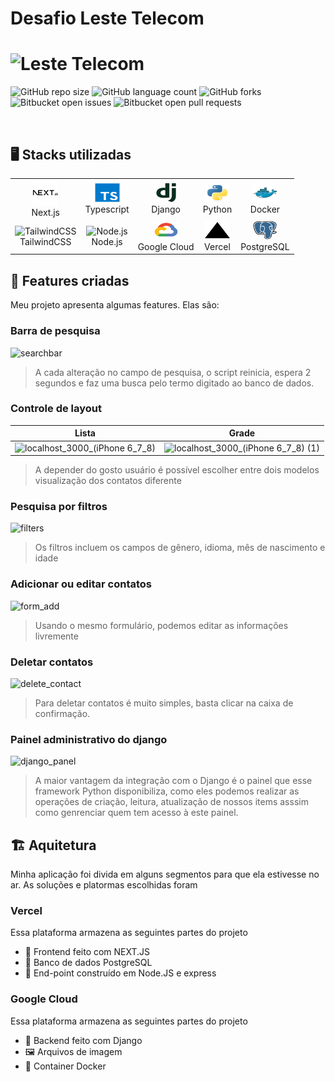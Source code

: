 # Desafio Leste Telecom

<h1>
  <img alt="Leste Telecom" title="Leste Telecom" src="./logo.png" width="200px" />
</h1>

<div>

![GitHub repo size](https://img.shields.io/github/repo-size/sandrofilho2000/desafio_leste_telecom?style=for-the-badge)
![GitHub language count](https://img.shields.io/github/languages/count/sandrofilho2000/desafio_leste_telecom?style=for-the-badge)
![GitHub forks](https://img.shields.io/github/forks/sandrofilho2000/desafio_leste_telecom?style=for-the-badge)
![Bitbucket open issues](https://img.shields.io/bitbucket/issues/sandrofilho2000/desafio_leste_telecom?style=for-the-badge)
![Bitbucket open pull requests](https://img.shields.io/bitbucket/pr-raw/sandrofilho2000/desafio_leste_telecom?style=for-the-badge)

</div>

<br />

## 🖥️ Stacks utilizadas

<table>
  <tr>
    <td align="center">
      <img alt="Next.js" src="https://github.com/devicons/devicon/blob/master/icons/nextjs/nextjs-original-wordmark.svg" height="40" width="40">
      <br />Next.js
    </td>
    <td align="center">
      <img alt="React" src="https://github.com/devicons/devicon/blob/master/icons/typescript/typescript-original.svg" height="30" width="40">
      <br />Typescript
    </td>
    <td align="center">
      <img alt="Django" src="https://github.com/devicons/devicon/blob/master/icons/django/django-plain.svg" height="30" width="40">
      <br />Django
    </td>
    <td align="center">
      <img alt="Python" src="https://raw.githubusercontent.com/devicons/devicon/master/icons/python/python-original.svg" height="30" width="40">
      <br />Python
    </td>
    <td align="center">
      <img alt="Python" src="https://github.com/devicons/devicon/blob/master/icons/docker/docker-original.svg" height="30" width="40">
      <br />Docker
    </td>
  </tr>
  <tr>
    <td align="center">
      <img alt="TailwindCSS" src="https://cdn.jsdelivr.net/gh/devicons/devicon/icons/tailwindcss/tailwindcss-original.svg" height="30" width="40">
      <br />TailwindCSS
    </td>
    <td align="center">
      <img alt="Node.js" src="https://cdn.jsdelivr.net/gh/devicons/devicon/icons/nodejs/nodejs-original.svg" height="30" width="40">
      <br />Node.js
    </td>
    <td align="center">
      <img alt="Google Cloud" src="https://github.com/devicons/devicon/blob/master/icons/googlecloud/googlecloud-original.svg" height="30" width="40">
      <br />Google Cloud
    </td>
    <td align="center">
      <img alt="Google Cloud" src="https://github.com/devicons/devicon/blob/master/icons/vercel/vercel-original.svg" height="30" width="40">
      <br />Vercel
    </td>
    <td align="center">
      <img alt="PostgreSQL" src="https://github.com/devicons/devicon/blob/master/icons/postgresql/postgresql-original.svg" height="30" width="40">
      <br />PostgreSQL
    </td>
  </tr>
</table>

## 🚀 Features criadas

Meu projeto apresenta algumas features. Elas são:

### Barra de pesquisa

![searchbar](https://github.com/sandrofilho2000/desafio_leste_telecom/assets/75636911/ebd672d1-d2e9-40a5-b91e-c6eb512ec213)

> A cada alteração no campo de pesquisa, o script reinicia, espera 2 segundos e faz uma busca pelo termo digitado ao banco de dados.

### Controle de layout

| Lista                                                                                                                                           | Grade                                                                                                                                               |
| ----------------------------------------------------------------------------------------------------------------------------------------------- | --------------------------------------------------------------------------------------------------------------------------------------------------- |
| ![localhost_3000_(iPhone 6_7_8)](https://github.com/sandrofilho2000/desafio_leste_telecom/assets/75636911/0d59cfb8-8cd5-4e64-8f58-6062211c50b2) | ![localhost_3000_(iPhone 6_7_8) (1)](https://github.com/sandrofilho2000/desafio_leste_telecom/assets/75636911/4151a952-8e37-48a4-8f0c-2ae08135033b) |

> A depender do gosto usuário é possível escolher entre dois modelos visualização dos contatos diferente

### Pesquisa por filtros

![filters](https://github.com/sandrofilho2000/desafio_leste_telecom/assets/75636911/78ca3be6-1975-4378-9e1d-10873544dc08)

> Os filtros incluem os campos de gênero, idioma, mês de nascimento e idade

### Adicionar ou editar contatos

![form_add](https://github.com/sandrofilho2000/desafio_leste_telecom/assets/75636911/3b9eb5fc-f160-43a4-9cc6-fd477c2bd6b1)

> Usando o mesmo formulário, podemos editar as informações livremente

### Deletar contatos

![delete_contact](https://github.com/sandrofilho2000/desafio_leste_telecom/assets/75636911/09043b71-1491-4f20-8f3c-6132ec76150c)

> Para deletar contatos é muito simples, basta clicar na caixa de confirmação.


### Painel administrativo do django

![django_panel](https://github.com/sandrofilho2000/desafio_leste_telecom/assets/75636911/1b1859da-ba02-4ff1-84f7-c791ff24dc79)

> A maior vantagem da integração com o Django é o painel que esse framework Python disponibiliza, como eles podemos realizar as operações de criação, leitura, atualização de nossos items asssim como genrenciar quem tem acesso à este painel.


## 🏗️ Aquitetura

Minha aplicação foi divida em alguns segmentos para que ela estivesse no ar. As soluções e platormas escolhidas foram

### Vercel
Essa plataforma armazena as seguintes partes do projeto
<ul>
  <li>
      🎨 Frontend feito com NEXT.JS
  </li>
  <li>
      💾 Banco de dados PostgreSQL
  </li>
  <li>
      🔗 End-point construído em Node.JS e express 
  </li>
</ul>

### Google Cloud
Essa plataforma armazena as seguintes partes do projeto
<ul>
  <li>
      🐍 Backend feito com Django
  </li>
  <li>
      🖼️ Arquivos de imagem
  </li>
  <li>
      🐋 Container Docker
  </li>
</ul>

